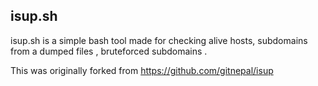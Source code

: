 ## isup.sh
isup.sh is a simple bash tool made for checking alive hosts, subdomains from a dumped files , bruteforced subdomains .


This was originally forked from https://github.com/gitnepal/isup
